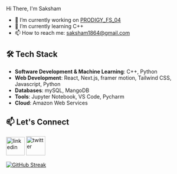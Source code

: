  Hi There, I'm Saksham

- 🔭 I’m currently working on [PRODIGY_FS_04](https://github.com/saksham1864/PRODIGY_FS_04)
- 🌱 I’m currently learning C++
- 📫 How to reach me: saksham1864@gmail.com 

## 🛠️ Tech Stack

- **Software Development & Machine Learning**: C++, Python
- **Web Development**: React, Next.js, framer motion, Tailwind CSS, Javascript, Python
- **Databases**: mySQL, MangoDB
- **Tools**: Jupyter Notebook, VS Code, Pycharm
- **Cloud**: Amazon Web Services

  
## 📫 Let's Connect

[<img src='https://img.icons8.com/?size=100&id=44019&format=png&color=000000' alt='linkedin' height='50'>](https://www.linkedin.com/in/sakshamsharma24/)   [<img src='https://img.icons8.com/?size=100&id=bG29Ckcdp6YP&format=png&color=000000' alt='twitter' height='52'>](https://twitter.com/@fawkesverse)




[![GitHub Streak](https://streak-stats.demolab.com?user=saksham1864&theme=dark)](https://git.io/streak-stats)



